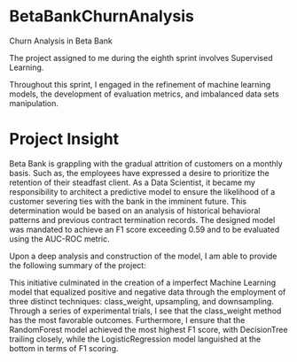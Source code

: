 # BetaBankChurnAnalysis

Churn Analysis in Beta Bank

The project assigned to me during the eighth sprint involves Supervised Learning.

Throughout this sprint, I engaged in the refinement of machine learning models, the development of evaluation metrics, and imbalanced data sets manipulation.

# **Project Insight**

Beta Bank is grappling with the gradual attrition of customers on a monthly basis. Such as, the employees have expressed a desire to prioritize the retention of their steadfast client. As a Data Scientist, it became my responsibility to architect a predictive model to ensure the likelihood of a customer severing ties with the bank in the imminent future. This determination would be based on an analysis of historical behavioral patterns and previous contract termination records. The designed model was mandated to achieve an F1 score exceeding 0.59 and to be evaluated using the AUC-ROC metric.

Upon a deep analysis and construction of the model, I am able to provide the following summary of the project:

This initiative culminated in the creation of a imperfect Machine Learning model that equalized positive and negative data through the employment of three distinct techniques: class_weight, upsampling, and downsampling. Through a series of experimental trials, I see that the class_weight method has the most favorable outcomes. Furthermore, I ensure that the RandomForest model achieved the most highest F1 score, with DecisionTree trailing closely, while the LogisticRegression model languished at the bottom in terms of F1 scoring.
